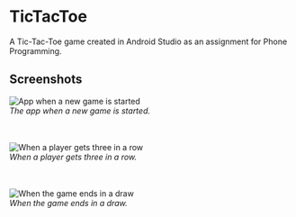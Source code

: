 # TicTacToe
A Tic-Tac-Toe game created in Android Studio as an assignment for Phone Programming.

## Screenshots
![App when a new game is started](https://user-images.githubusercontent.com/82383787/162108053-66a35faf-b0a7-49bf-9db2-d9b73a33d393.PNG)
<br>
*The app when a new game is started.*
<br><br><br>

![When a player gets three in a row](https://user-images.githubusercontent.com/82383787/162108068-056e1d43-9404-4950-af7f-fadf6108563e.PNG)
<br>
*When a player gets three in a row.*
<br><br><br>

![When the game ends in a draw](https://user-images.githubusercontent.com/82383787/162108073-63d27aea-5144-482d-80f0-b486a492c92b.PNG)
<br>
*When the game ends in a draw.*
